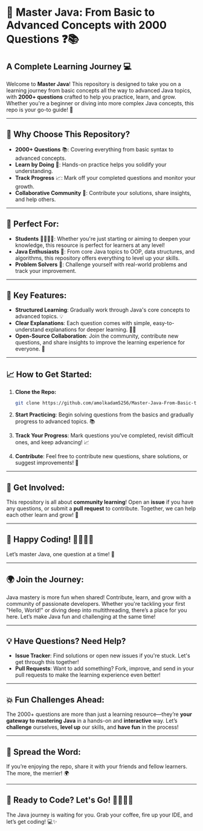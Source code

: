 # 🚀 Master Java: From Basic to Advanced Concepts with 2000 Questions ❓📚
## A Complete Learning Journey 💻

Welcome to **Master Java**! This repository is designed to take you on a learning journey from basic concepts all the way to advanced Java topics, with **2000+ questions** crafted to help you practice, learn, and grow. Whether you're a beginner or diving into more complex Java concepts, this repo is your go-to guide! 🎯

---

## 🌟 Why Choose This Repository?

- **2000+ Questions** 📚: Covering everything from basic syntax to advanced concepts.
- **Learn by Doing** 📝: Hands-on practice helps you solidify your understanding.
- **Track Progress** 📈: Mark off your completed questions and monitor your growth.
- **Collaborative Community** 🤝: Contribute your solutions, share insights, and help others.

---

## 🎯 Perfect For:

- **Students** 👩‍🎓👨‍🎓: Whether you're just starting or aiming to deepen your knowledge, this resource is perfect for learners at any level!
- **Java Enthusiasts** 🌱: From core Java topics to OOP, data structures, and algorithms, this repository offers everything to level up your skills.
- **Problem Solvers** 🧠: Challenge yourself with real-world problems and track your improvement.

---

## 🚀 Key Features:

- **Structured Learning**: Gradually work through Java's core concepts to advanced topics. 💡
- **Clear Explanations**: Each question comes with simple, easy-to-understand explanations for deeper learning. 🧑‍🏫
- **Open-Source Collaboration**: Join the community, contribute new questions, and share insights to improve the learning experience for everyone. 🙌

---

## 📈 How to Get Started:

1. **Clone the Repo:**
    ```bash
    git clone https://github.com/amolkadam5256/Master-Java-From-Basic-to-Advanced-Concepts-with-2000-Questions-A-Complete-Learning-Journey.git
    ```

2. **Start Practicing**: Begin solving questions from the basics and gradually progress to advanced topics. 📚

3. **Track Your Progress**: Mark questions you've completed, revisit difficult ones, and keep advancing! 📈

4. **Contribute**: Feel free to contribute new questions, share solutions, or suggest improvements! 🤝

---

## 💬 Get Involved:
This repository is all about **community learning**! Open an **issue** if you have any questions, or submit a **pull request** to contribute. Together, we can help each other learn and grow! 🌱

---

## 🎉 Happy Coding! 👨‍💻👩‍💻
Let’s master Java, one question at a time! 🎯

---

## 🌍 Join the Journey:
Java mastery is more fun when shared! Contribute, learn, and grow with a community of passionate developers. Whether you're tackling your first "Hello, World!" or diving deep into multithreading, there’s a place for you here. Let’s make Java fun and challenging at the same time!

---

## 💡 Have Questions? Need Help?
- **Issue Tracker**: Find solutions or open new issues if you're stuck. Let's get through this together!
- **Pull Requests**: Want to add something? Fork, improve, and send in your pull requests to make the learning experience even better!

---

## 💥 Fun Challenges Ahead:
The 2000+ questions are more than just a learning resource—they’re **your gateway to mastering Java** in a hands-on and **interactive** way. Let’s **challenge** ourselves, **level up** our skills, and **have fun** in the process!

---

## 📣 Spread the Word:
If you’re enjoying the repo, share it with your friends and fellow learners. The more, the merrier! 🌍

---

## 🎉 Ready to Code? Let's Go! 👨‍💻👩‍💻
The Java journey is waiting for you. Grab your coffee, fire up your IDE, and let’s get coding! 💻✨

